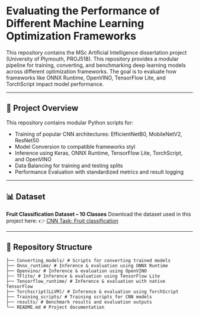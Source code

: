 # Evaluating the Performance of Different Machine Learning Optimization Frameworks

This repository contains the MSc Artificial Intelligence dissertation project (University of Plymouth, PROJ518).
This repository provides a modular pipeline for training, converting, and benchmarking deep learning models across different optimization frameworks. The goal is to evaluate how frameworks like ONNX Runtime, OpenVINO, TensorFlow Lite, and TorchScript impact model performance.

---

## 📖 Project Overview
This repository contains modular Python scripts for:
- Training of popular CNN architectures: EfficientNetB0, MobileNetV2, ResNet50
- Model Conversion to compatible frameworks styl
- Inference using Keras, ONNX Runtime, TensorFlow Lite, TorchScript, and OpenVINO
- Data Balancing for training and testing splits
- Performance Evaluation with standardized metrics and result logging

---

## 📊 Dataset
**Fruit Classification Dataset – 10 Classes**
Download the dataset used in this project here:
👉 [CNN Task: Fruit classification](https://www.kaggle.com/datasets/karimabdulnabi/fruit-classification10-class/data)  

---

## 📂 Repository Structure
```
├── Converting_models/ # Scripts for converting trained models
├── Onnx_runtime/ # Inference & evaluation using ONNX Runtime
├── Openvino/ # Inference & evaluation using OpenVINO
├── TFlite/ # Inference & evaluation using TensorFlow Lite
├── Tensorflow_runtime/ # Inference & evaluation with native TensorFlow
├── Torchscript(LLVM)/ # Inference & evaluation using TorchScript
├── Training_scripts/ # Training scripts for CNN models
├── results/ # Benchmark results and evaluation outputs
└── README.md # Project documentation


